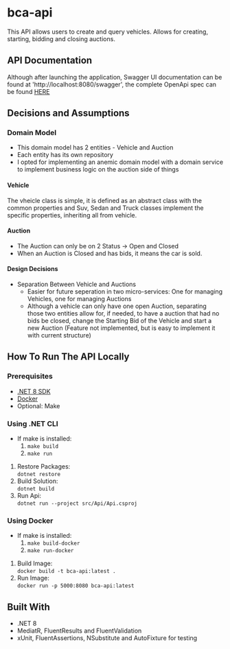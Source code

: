 # bca-api

This API allows users to create and query vehicles. 
Allows for creating, starting, bidding and closing auctions.

## API Documentation

Although after launching the application, Swagger UI documentation can be found at 'http://localhost:8080/swagger', the complete OpenApi spec can be found [HERE](Specs/api.yaml)

## Decisions and Assumptions

### Domain Model
- This domain model has 2 entities - Vehicle and Auction  
- Each entity has its own repository
- I opted for implementing an anemic domain model with a domain service to implement business logic on the auction side of things 

#### Vehicle

The vheicle class is simple, it is defined as an abstract class with the common properties and Suv, Sedan and Truck classes implement the specific properties, inheriting all from vehicle.

#### Auction

- The Auction can only be on 2 Status -> Open and Closed  
- When an Auction is Closed and has bids, it means the car is sold.

#### Design Decisions 

* Separation Between Vehicle and Auctions
    * Easier for future seperation in two micro-services: One for managing Vehicles, one for managing Auctions
    * Although a vehicle can only have one open Auction, separating those two entities allow for, if needed, to have a auction that had no bids be closed, change the Starting Bid of the Vehicle and start a new Auction (Feature not implemented, but is easy to implement it with current structure)

## How To Run The API Locally

### Prerequisites

-   [.NET 8 SDK](https://dotnet.microsoft.com/download/dotnet/8.0)
-   [Docker](https://www.docker.com/products/docker-desktop)
- Optional: Make

### Using .NET CLI
* If make is installed:  
    1. `make build`  
    2. `make run`
1. Restore Packages:  
`dotnet restore`
2. Build Solution:  
`dotnet build`
3. Run Api:  
`dotnet run --project src/Api/Api.csproj`
### Using Docker
* If make is installed:  
    1. `make build-docker`  
    2. `make run-docker`

1. Build Image:  
`docker build -t bca-api:latest .`
2. Run Image:  
`docker run -p 5000:8080 bca-api:latest`
## Built With
- .NET 8
- MediatR, FluentResults and FluentValidation
- xUnit, FluentAssertions, NSubstitute and AutoFixture for testing

